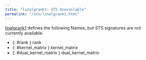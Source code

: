 ```yaml
---
title: "linalgrank1: STS Unavailable"
permalink: "/sts/linalgrank1.html"
---
```






[linalgrank1](/cd/linalgrank1)
defines the following Names, but STS signatures are not currently available.


 *  {: #rank } rank
 *  {: #kernel_matrix } kernel_matrix
 *  {: #dual_kernel_matrix } dual_kernel_matrix
